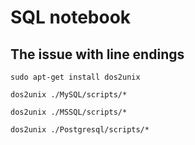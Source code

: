 # SQL notebook



## The issue with line endings
```
sudo apt-get install dos2unix
```
```
dos2unix ./MySQL/scripts/*
```
```
dos2unix ./MSSQL/scripts/*
```
```
dos2unix ./Postgresql/scripts/*
```
